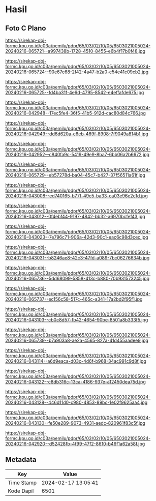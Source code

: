 # Hasil

## Foto C Plano

https://sirekap-obj-formc.kpu.go.id/c03a/pemilu/pdpr/65/03/02/10/05/6503021005024-20240216-065721--a997438b-1728-4510-8455-e6b4f17b0f48.jpg

https://sirekap-obj-formc.kpu.go.id/c03a/pemilu/pdpr/65/03/02/10/05/6503021005024-20240216-065724--90e67c68-2f42-4a47-b2a0-c54e41c09cb2.jpg

https://sirekap-obj-formc.kpu.go.id/c03a/pemilu/pdpr/65/03/02/10/05/6503021005024-20240216-065725--fd4ba31f-4e6d-4795-8542-e4effafde675.jpg

https://sirekap-obj-formc.kpu.go.id/c03a/pemilu/pdpr/65/03/02/10/05/6503021005024-20240216-042948--17ec5fe4-36f5-41b5-912d-cac80d84c766.jpg

https://sirekap-obj-formc.kpu.go.id/c03a/pemilu/pdpr/65/03/02/10/05/6503021005024-20240216-042949--dd6d620a-c6eb-469f-8908-7f9049a814b1.jpg

https://sirekap-obj-formc.kpu.go.id/c03a/pemilu/pdpr/65/03/02/10/05/6503021005024-20240216-042952--c840fa9c-5419-49e9-8ba7-6bb06a2b6672.jpg

https://sirekap-obj-formc.kpu.go.id/c03a/pemilu/pdpr/65/03/02/10/05/6503021005024-20240216-065729--eb57278d-ba04-45c7-b427-37f56511a61f.jpg

https://sirekap-obj-formc.kpu.go.id/c03a/pemilu/pdpr/65/03/02/10/05/6503021005024-20240216-043008--ed740165-b77f-49c5-ba33-ca03e96e2c1d.jpg

https://sirekap-obj-formc.kpu.go.id/c03a/pemilu/pdpr/65/03/02/10/05/6503021005024-20240216-043012--0f4ebf44-9197-4842-bb32-a6970bcfef43.jpg

https://sirekap-obj-formc.kpu.go.id/c03a/pemilu/pdpr/65/03/02/10/05/6503021005024-20240216-043023--7e796c71-906a-42d3-90c1-eac6c98d3cec.jpg

https://sirekap-obj-formc.kpu.go.id/c03a/pemilu/pdpr/65/03/02/10/05/6503021005024-20240216-043031--b8246ae8-42c3-47fd-a089-7bc06276634b.jpg

https://sirekap-obj-formc.kpu.go.id/c03a/pemilu/pdpr/65/03/02/10/05/6503021005024-20240216-065736--5dd68099-5858-413c-b880-70b931573245.jpg

https://sirekap-obj-formc.kpu.go.id/c03a/pemilu/pdpr/65/03/02/10/05/6503021005024-20240216-065737--ec156c58-517c-465c-a341-17a2bd2f95f1.jpg

https://sirekap-obj-formc.kpu.go.id/c03a/pemilu/pdpr/65/03/02/10/05/6503021005024-20240216-043103--cb0c8d57-fb42-4654-90be-8501a8b333f5.jpg

https://sirekap-obj-formc.kpu.go.id/c03a/pemilu/pdpr/65/03/02/10/05/6503021005024-20240216-065739--b7a903a8-ae2a-4565-827a-41d455aadee9.jpg

https://sirekap-obj-formc.kpu.go.id/c03a/pemilu/pdpr/65/03/02/10/05/6503021005024-20240216-043114--a6d9eaca-d03c-4d6f-b968-34ac991c9d8f.jpg

https://sirekap-obj-formc.kpu.go.id/c03a/pemilu/pdpr/65/03/02/10/05/6503021005024-20240216-043122--c8db316c-13ca-4186-937e-a12450dea75d.jpg

https://sirekap-obj-formc.kpu.go.id/c03a/pemilu/pdpr/65/03/02/10/05/6503021005024-20240216-043128--446d11d0-c980-4853-89bc-1e02f9625aa4.jpg

https://sirekap-obj-formc.kpu.go.id/c03a/pemilu/pdpr/65/03/02/10/05/6503021005024-20240216-043130--fe50e289-9073-4931-aedc-820961f83c5f.jpg

https://sirekap-obj-formc.kpu.go.id/c03a/pemilu/pdpr/65/03/02/10/05/6503021005024-20240216-042920--d52428fb-4f99-47f2-8610-b46f1a62a58f.jpg


## Metadata

| Key        | Value               |
| ---------- | ------------------- |
| Time Stamp | 2024-02-17 13:05:41 |
| Kode Dapil | 6501                |



